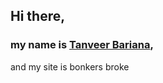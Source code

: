 ## Hi there, 
### my name is [Tanveer Bariana](https://www.linkedin.com/in/tanveerbariana),
and my site is bonkers broke

